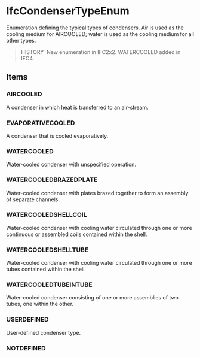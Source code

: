 # IfcCondenserTypeEnum

Enumeration defining the typical types of condensers. Air is used as the cooling medium for AIRCOOLED; water is used as the cooling medium for all other types.

> HISTORY&nbsp; New enumeration in IFC2x2. WATERCOOLED added in IFC4.

## Items

### AIRCOOLED
A condenser in which heat is transferred to an air-stream.

### EVAPORATIVECOOLED
A condenser that is cooled evaporatively.

### WATERCOOLED
Water-cooled condenser with unspecified operation.

### WATERCOOLEDBRAZEDPLATE
Water-cooled condenser with plates brazed together to form an assembly of separate channels.

### WATERCOOLEDSHELLCOIL
Water-cooled condenser with cooling water circulated through one or more continuous or assembled coils contained within the shell.

### WATERCOOLEDSHELLTUBE
Water-cooled condenser with cooling water circulated through one or more tubes contained within the shell.

### WATERCOOLEDTUBEINTUBE
Water-cooled condenser consisting of one or more assemblies of two tubes, one within the other.

### USERDEFINED
User-defined condenser type.

### NOTDEFINED

